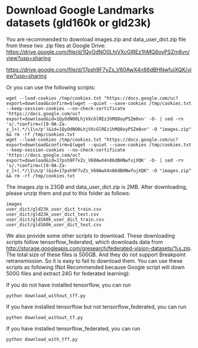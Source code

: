 # Download Google Landmarks datasets (gld160k or gld23k)

You are recommended to download images.zip and data_user_dict.zip file from these two .zip files at Google Drive:
https://drive.google.com/file/d/1QyOdNO0LhjVXcGlREz1hMQ8oyPSZm8vn/view?usp=sharing

https://drive.google.com/file/d/17psh9F7vZs_V60AwX4n86dBHNwfujXQK/view?usp=sharing

Or you can use the following scripts:
```
wget --load-cookies /tmp/cookies.txt "https://docs.google.com/uc?export=download&confirm=$(wget --quiet --save-cookies /tmp/cookies.txt --keep-session-cookies --no-check-certificate 'https://docs.google.com/uc?export=download&id=1QyOdNO0LhjVXcGlREz1hMQ8oyPSZm8vn' -O- | sed -rn 's/.*confirm=([0-9A-Za-z_]+).*/\1\n/p')&id=1QyOdNO0LhjVXcGlREz1hMQ8oyPSZm8vn" -O "images.zip" && rm -rf /tmp/cookies.txt 
wget --load-cookies /tmp/cookies.txt "https://docs.google.com/uc?export=download&confirm=$(wget --quiet --save-cookies /tmp/cookies.txt --keep-session-cookies --no-check-certificate 'https://docs.google.com/uc?export=download&id=17psh9F7vZs_V60AwX4n86dBHNwfujXQK' -O- | sed -rn 's/.*confirm=([0-9A-Za-z_]+).*/\1\n/p')&id=17psh9F7vZs_V60AwX4n86dBHNwfujXQK" -O "images.zip" && rm -rf /tmp/cookies.txt
```


The images.zip is 23GB and data_user_dict.zip is 2MB. After downloading, please unzip them and put to this folder as follows:
```
images
user_dict/gld23k_user_dict_train.csv
user_dict/gld23k_user_dict_test.csv
user_dict/gld160k_user_dict_train.csv
user_dict/gld160k_user_dict_test.csv
```



We also provide some other scripts to download. These downloading scripts follow tensorflow_federated, which downloads data from http://storage.googleapis.com/gresearch/federated-vision-datasets/%s.zip. The total size of these files is 500GB. And they do not support Breakpoint retransmission. So it is easy to fail to download them. You can use these scripts as following 
(Not Recommended because Google script will down 500G files and extract 24G for federated learning):

If you do not have installed tensorflow, you can run 
```
python download_without_tff.py

```



If you have installed tensorflow but not tensorflow_federated, you can run
```
python download_without_tf.py

```



If you have installed tensorflow_federated, you can run
```
python download_with_tff.py

```
